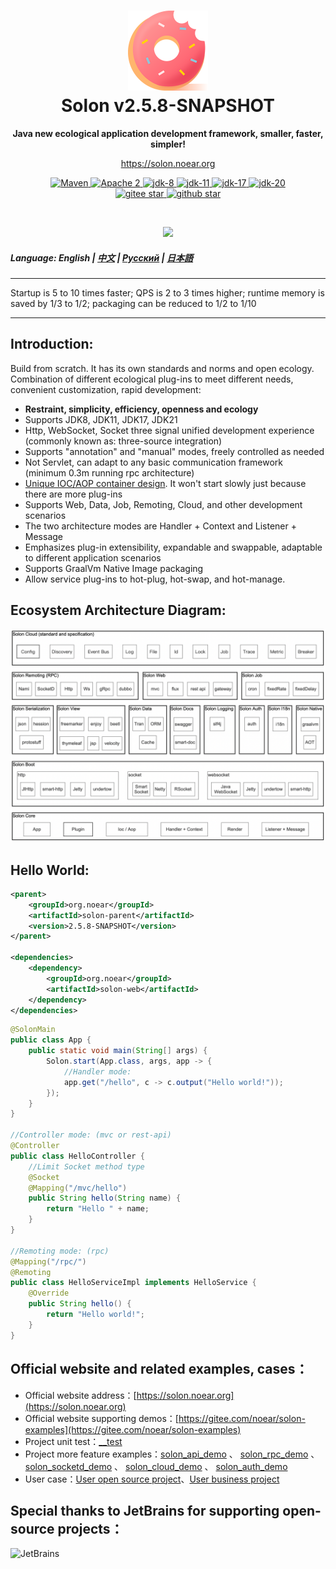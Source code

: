 <h1 align="center" style="text-align:center;">
<img src="solon_icon.png" width="128" />
<br />
Solon v2.5.8-SNAPSHOT
</h1>
<p align="center">
	<strong>Java new ecological application development framework, smaller, faster, simpler!</strong>
</p>
<p align="center">
	<a href="https://solon.noear.org/">https://solon.noear.org</a>
</p>

<p align="center">
    <a target="_blank" href="https://central.sonatype.com/search?q=org.noear%3Asolon-parent">
        <img src="https://img.shields.io/maven-central/v/org.noear/solon.svg?label=Maven%20Central" alt="Maven" />
    </a>
    <a target="_blank" href="https://www.apache.org/licenses/LICENSE-2.0.txt">
		<img src="https://img.shields.io/:License-Apache2-blue.svg" alt="Apache 2" />
	</a>
    <a target="_blank" href="https://www.oracle.com/java/technologies/javase/javase-jdk8-downloads.html">
		<img src="https://img.shields.io/badge/JDK-8-green.svg" alt="jdk-8" />
	</a>
    <a target="_blank" href="https://www.oracle.com/java/technologies/javase/jdk11-archive-downloads.html">
		<img src="https://img.shields.io/badge/JDK-11-green.svg" alt="jdk-11" />
	</a>
    <a target="_blank" href="https://www.oracle.com/java/technologies/javase/jdk17-archive-downloads.html">
		<img src="https://img.shields.io/badge/JDK-17-green.svg" alt="jdk-17" />
	</a>
    <a target="_blank" href="https://www.oracle.com/java/technologies/javase/jdk20-archive-downloads.html">
		<img src="https://img.shields.io/badge/JDK-20-green.svg" alt="jdk-20" />
	</a>
    <br />
    <a target="_blank" href='https://gitee.com/noear/solon/stargazers'>
		<img src='https://gitee.com/noear/solon/badge/star.svg' alt='gitee star'/>
	</a>
    <a target="_blank" href='https://github.com/noear/solon/stargazers'>
		<img src="https://img.shields.io/github/stars/noear/solon.svg?logo=github" alt="github star"/>
	</a>
</p>

<br/>
<p align="center">
	<a href="https://jq.qq.com/?_wv=1027&k=kjB5JNiC">
	<img src="https://img.shields.io/badge/QQ交流群-22200020-orange"/></a>
</p>

##### Language: English | [中文](README.md) | [Русский](README_RU.md) | [日本語](README_JP.md)

<hr />

Startup is 5 to 10 times faster; QPS is 2 to 3 times higher; runtime memory is saved by 1/3 to 1/2; packaging can be reduced to 1/2 to 1/10

<hr />

## Introduction:

Build from scratch. It has its own standards and norms and open ecology. Combination of different ecological plug-ins to meet different needs, convenient customization, rapid development:

* **Restraint, simplicity, efficiency, openness and ecology**
* Supports JDK8, JDK11, JDK17, JDK21
* Http, WebSocket, Socket three signal unified development experience (commonly known as: three-source integration)
* Supports "annotation" and "manual" modes, freely controlled as needed
* Not Servlet, can adapt to any basic communication framework (minimum 0.3m running rpc architecture)
* [Unique IOC/AOP container design](https://solon.noear.org/article/241). It won't start slowly just because there are more plug-ins
* Supports Web, Data, Job, Remoting, Cloud, and other development scenarios
* The two architecture modes are Handler + Context and Listener + Message
* Emphasizes plug-in extensibility, expandable and swappable, adaptable to different application scenarios
* Supports GraalVm Native Image packaging
* Allow service plug-ins to hot-plug, hot-swap, and hot-manage.

## Ecosystem Architecture Diagram:

<img src="solon_schema.png" width="700" />

## Hello World:

```xml
<parent>
    <groupId>org.noear</groupId>
    <artifactId>solon-parent</artifactId>
    <version>2.5.8-SNAPSHOT</version>   
</parent>

<dependencies>
    <dependency>
        <groupId>org.noear</groupId>
        <artifactId>solon-web</artifactId>
    </dependency>
</dependencies>
```

```java
@SolonMain
public class App {
    public static void main(String[] args) {
        Solon.start(App.class, args, app -> {
            //Handler mode:
            app.get("/hello", c -> c.output("Hello world!"));
        });
    }
}

//Controller mode: (mvc or rest-api)
@Controller
public class HelloController {
    //Limit Socket method type
    @Socket
    @Mapping("/mvc/hello")
    public String hello(String name) {
        return "Hello " + name;
    }
}

//Remoting mode: (rpc)
@Mapping("/rpc/")
@Remoting
public class HelloServiceImpl implements HelloService {
    @Override
    public String hello() {
        return "Hello world!";
    }
}
```

## Official website and related examples, cases：

* Official website address：[https://solon.noear.org](https://solon.noear.org)
* Official website supporting demos：[https://gitee.com/noear/solon-examples](https://gitee.com/noear/solon-examples)
* Project unit test：[__test](./__test/)
* Project more feature examples：[solon_api_demo](https://gitee.com/noear/solon_api_demo)  、 [solon_rpc_demo](https://gitee.com/noear/solon_rpc_demo) 、 [solon_socketd_demo](https://gitee.com/noear/solon_socketd_demo) 、 [solon_cloud_demo](https://gitee.com/noear/solon_cloud_demo) 、 [solon_auth_demo](https://gitee.com/noear/solon_auth_demo)
* User case：[User open source project](https://solon.noear.org/article/555)、[User business project](https://solon.noear.org/article/cases)

## Special thanks to JetBrains for supporting open-source projects：

<a href="https://jb.gg/OpenSourceSupport">
  <img src="https://user-images.githubusercontent.com/8643542/160519107-199319dc-e1cf-4079-94b7-01b6b8d23aa6.png" align="left" height="100" width="100"  alt="JetBrains">
</a>

